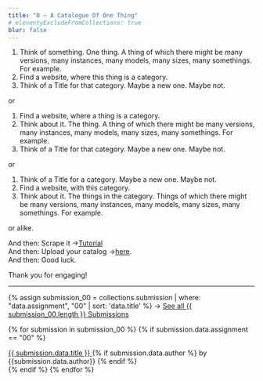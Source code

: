 ```yaml
---
title: "0 — A Catalogue Of One Thing"
# eleventyExcludeFromCollections: true
blur: false
---
```




1. Think of something. One thing. A thing of which there might be many versions, many instances, many models, many sizes, many somethings. For example.
2. Find a website, where this thing is a category.
3. Think of a Title for that category. Maybe a new one. Maybe not.

or

1. Find a website, where a thing is a category.
2. Think about it. The thing. A thing of which there might be many versions, many instances, many models, many sizes, many somethings. For example.
3. Think of a Title for that category. Maybe a new one. Maybe not.

or

1. Think of a Title for a category. Maybe a new one. Maybe not.
2. Find a website, with this category.
3. Think about it. The things in the category. Things of which there might be many versions, many instances, many models, many sizes, many somethings. For example. 

or alike.

And then: Scrape it →<a href="https://drive.google.com/open?id=1-1YRv9_Kn5_7nmtuApsjC5nSxWtEqyuk&usp=drive_fs" target="_blank">Tutorial</a>  
And then: Upload your catalog →<a href="https://drive.google.com/drive/folders/1-u24n30wJnyUadIt_wt-7R5pMeeygREi?usp=drive_link" target="_blank">here</a>.  
And then: Good luck.  

Thank you for engaging!

---


{% assign submission_00 = collections.submission | where: "data.assignment", "00" | sort: 'data.title' %}
→ [See all {{ submission_00.length }} Submissions](../submissions/submissions-00)


{% for submission in submission_00 %}
	{% if submission.data.assignment == "00" %}
<div class="post"> 
	<a href='{{submission.url}}'>{{ submission.data.title }} </a><span class="added_by">{% if submission.data.author %} by {{submission.data.author}}</span>
		{% endif %}

</div>
	{% endif %}
{% endfor %}
